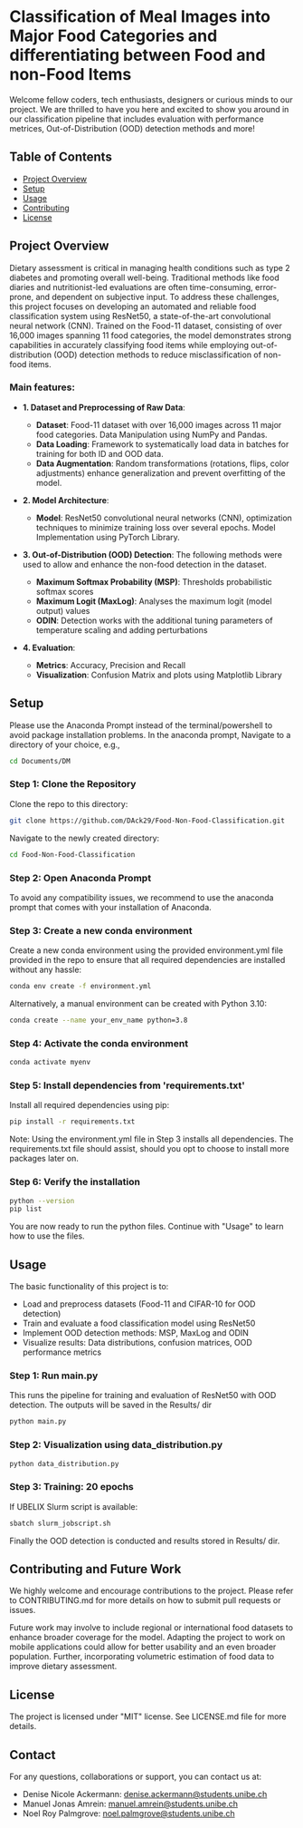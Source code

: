 # Classification of Meal Images into Major Food Categories and differentiating between Food and non-Food Items

Welcome fellow coders, tech enthusiasts, designers or curious minds to our project. We are thrilled to have you here and excited to show you around in our classification pipeline that includes evaluation with performance metrices, Out-of-Distribution (OOD) detection methods and more!

## Table of Contents
- [Project Overview](#projectoverview)
- [Setup](#setup)
- [Usage](#usage)
- [Contributing](#contributing)
- [License](#license)

## Project Overview
Dietary assessment is critical in managing health conditions such as type 2 diabetes and promoting overall well-being. Traditional methods like food diaries and nutritionist-led evaluations are often time-consuming, error-prone, and dependent on subjective input. To address these challenges, this project focuses on developing an automated and reliable food classification system using ResNet50, a state-of-the-art convolutional neural network (CNN). Trained on the Food-11 dataset, consisting of over 16,000 images spanning 11 food categories, the model demonstrates strong capabilities in accurately classifying food items while employing out-of-distribution (OOD) detection methods to reduce misclassification of non-food items.

### Main features:

- **1. Dataset and Preprocessing of Raw Data**:
  - **Dataset**: Food-11 dataset with over 16,000 images across 11 major food categories. Data Manipulation using NumPy and Pandas.
  - **Data Loading**: Framework to systematically load data in batches for training for both ID and OOD data.
  - **Data Augmentation**: Random transformations (rotations, flips, color adjustments) enhance generalization and prevent overfitting of the model.
 
- **2. Model Architecture**:
  - **Model**: ResNet50 convolutional neural networks (CNN), optimization techniques to minimize training loss over several epochs. Model Implementation using PyTorch Library.
    
- **3. Out-of-Distribution (OOD) Detection**:
  The following methods were used to allow and enhance the non-food detection in the dataset.
  - **Maximum Softmax Probability (MSP)**: Thresholds probabilistic softmax scores
  - **Maximum Logit (MaxLog)**: Analyses the maximum logit (model output) values
  - **ODIN**: Detection works with the additional tuning parameters of temperature scaling and adding perturbations

- **4. Evaluation**:
  - **Metrics**: Accuracy, Precision and Recall
  - **Visualization**: Confusion Matrix and plots using Matplotlib Library
    
## Setup

Please use the Anaconda Prompt instead of the terminal/powershell to avoid package installation problems. In the anaconda prompt, Navigate to a directory of your choice, e.g.,
```bash
cd Documents/DM
```
### Step 1: Clone the Repository
Clone the repo to this directory:
```bash
git clone https://github.com/DAck29/Food-Non-Food-Classification.git
```
Navigate to the newly created directory:
```bash
cd Food-Non-Food-Classification
```
### Step 2: Open Anaconda Prompt
To avoid any compatibility issues, we recommend to use the anaconda prompt that comes with your installation of Anaconda.

### Step 3: Create a new conda environment
Create a new conda environment using the provided environment.yml file provided in the repo to ensure that all required dependencies are installed without any hassle:
```bash
conda env create -f environment.yml
```
Alternatively, a manual environment can be created with Python 3.10:
```bash
conda create --name your_env_name python=3.8
```
### Step 4: Activate the conda environment
```bash
conda activate myenv
```
### Step 5: Install dependencies from 'requirements.txt'
Install all required dependencies using pip:
```bash
pip install -r requirements.txt
```
Note: Using the environment.yml file in Step 3 installs all dependencies. The requirements.txt file should assist, should you opt to choose to install more packages later on.

### Step 6: Verify the installation
```bash
python --version
pip list
```

You are now ready to run the python files. Continue with "Usage" to learn how to use the files.

## Usage

The basic functionality of this project is to:
- Load and preprocess datasets (Food-11 and CIFAR-10 for OOD detection)
- Train and evaluate a food classification model using ResNet50
- Implement OOD detection methods: MSP, MaxLog and ODIN
- Visualize results: Data distributions, confusion matrices, OOD performance metrics

### Step 1: Run main.py
This runs the pipeline for training and evaluation of ResNet50 with OOD detection. The outputs will be saved in the Results/ dir
```bash
python main.py
```
### Step 2: Visualization using data_distribution.py
```bash
python data_distribution.py
```
### Step 3: Training: 20 epochs
If UBELIX Slurm script is available:
```bash
sbatch slurm_jobscript.sh
```
Finally the OOD detection is conducted and results stored in Results/ dir.

## Contributing and Future Work
We highly welcome and encourage contributions to the project. Please refer to CONTRIBUTING.md for more details on how to submit pull requests or issues.

Future work may involve to include regional or international food datasets to enhance broader coverage for the model. Adapting the project to work on mobile applications could allow for better usability and an even broader population. Further, incorporating volumetric estimation of food data to improve dietary assessment.

## License 
The project is licensed under "MIT" license. See LICENSE.md file for more details.

## Contact
For any questions, collaborations or support, you can contact us at: 
- Denise Nicole Ackermann: denise.ackermann@students.unibe.ch
- Manuel Jonas Amrein: manuel.amrein@students.unibe.ch
- Noel Roy Palmgrove: noel.palmgrove@students.unibe.ch
